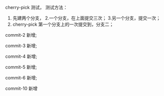 cherry-pick 测试，
测试方法：

1. 先建两个分支，
2.一个分支，在上面提交三次；
3.另一个分支，提交一次；
4. cherry-pick 第一个分支上的一次提交到，分支二；


commit-2 新增;

commit-3 新增;

commit-4 新增;

commit-5 新增;


commit-6 新增;



commit-10 新增